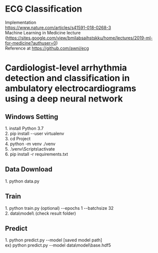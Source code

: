 # ECG Classification 
Implementation<br> https://www.nature.com/articles/s41591-018-0268-3<br>
Machine Learning in Medicine lecture<br>(https://sites.google.com/view/bmilabsaihstskku/home/lectures/2019-ml-for-medicine?authuser=0)<br> 
Reference at https://github.com/awni/ecg<br>

#
# Cardiologist-level arrhythmia detection and classification in ambulatory electrocardiograms using a deep neural network

<H2>Windows Setting</H2> 
1. install Python 3.7<br> 
2. pip install --user virtualenv<br>
3. cd Project<br>
4. python -m venv ./venv<br>
5. .\venv\Scripts\activate<br>
6. pip install -r requirements.txt<br>

<H2>Data Download</H2>
1. python data.py

<H2>Train</H2>
1. python train.py (optional) --epochs 1 --batchsize 32<br>
2. data\model\ (check result folder)

<H2>Predict</H2>
1. python predict.py --model [saved model path]<br>
    ex) python predict.py --model data\model\base.hdf5








